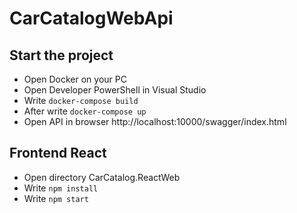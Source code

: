 # CarCatalogWebApi

## Start the project

- Open Docker on your PC
- Open Developer PowerShell in Visual Studio
- Write `docker-compose build`
- After write `docker-compose up`
- Open API in browser http://localhost:10000/swagger/index.html

## Frontend React
- Open directory CarCatalog.ReactWeb
- Write `npm install`
- Write `npm start`
